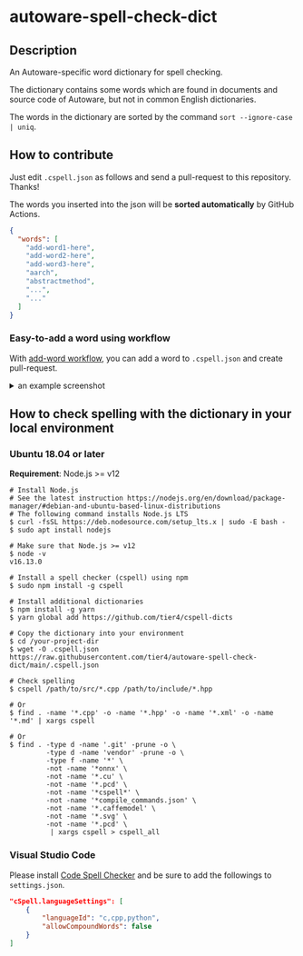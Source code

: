 # autoware-spell-check-dict

## Description

An Autoware-specific word dictionary for spell checking.

The dictionary contains some words which are found in documents and source code of Autoware, but not in common English dictionaries.

The words in the dictionary are sorted by the command `sort --ignore-case | uniq`.

## How to contribute

Just edit `.cspell.json` as follows and send a pull-request to this repository. Thanks!

The words you inserted into the json will be **sorted automatically** by GitHub Actions.

```json
{
  "words": [
    "add-word1-here",
    "add-word2-here",
    "add-word3-here",
    "aarch",
    "abstractmethod",
    "...",
    "..."
  ]
}
```

### Easy-to-add a word using workflow

With [add-word workflow](https://github.com/tier4/autoware-spell-check-dict/actions/workflows/add-word.yaml), you can add a word to `.cspell.json` and create pull-request.

<details>
<summary>an example screenshot</summary>
![image](https://user-images.githubusercontent.com/12395284/232272339-ec5edcee-cc67-45a8-badc-fc4edb7d9390.png)
</details>

## How to check spelling with the dictionary in your local environment

### Ubuntu 18.04 or later

**Requirement**: Node.js >= v12

```shell
# Install Node.js
# See the latest instruction https://nodejs.org/en/download/package-manager/#debian-and-ubuntu-based-linux-distributions
# The following command installs Node.js LTS
$ curl -fsSL https://deb.nodesource.com/setup_lts.x | sudo -E bash -
$ sudo apt install nodejs

# Make sure that Node.js >= v12
$ node -v
v16.13.0

# Install a spell checker (cspell) using npm
$ sudo npm install -g cspell

# Install additional dictionaries
$ npm install -g yarn
$ yarn global add https://github.com/tier4/cspell-dicts

# Copy the dictionary into your environment
$ cd /your-project-dir
$ wget -O .cspell.json https://raw.githubusercontent.com/tier4/autoware-spell-check-dict/main/.cspell.json

# Check spelling
$ cspell /path/to/src/*.cpp /path/to/include/*.hpp

# Or
$ find . -name '*.cpp' -o -name '*.hpp' -o -name '*.xml' -o -name '*.md' | xargs cspell

# Or
$ find . -type d -name '.git' -prune -o \
         -type d -name 'vendor' -prune -o \
         -type f -name '*' \
         -not -name '*onnx' \
         -not -name '*.cu' \
         -not -name '*.pcd' \
         -not -name '*cspell*' \
         -not -name '*compile_commands.json' \
         -not -name '*.caffemodel' \
         -not -name '*.svg' \
         -not -name '*.pcd' \
          | xargs cspell > cspell_all
```

### Visual Studio Code

Please install [Code Spell Checker](https://marketplace.visualstudio.com/items?itemName=streetsidesoftware.code-spell-checker) and be sure to add the followings to `settings.json`.

```json
"cSpell.languageSettings": [
    {
        "languageId": "c,cpp,python",
        "allowCompoundWords": false
    }
]
```
